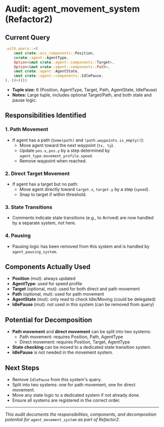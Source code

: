 # Audit: agent_movement_system (Refactor2)

## Current Query
```rust
.with_query::<(
    &mut crate::ecs_components::Position,
    &crate::agent::AgentType,
    Option<&mut crate::agent::components::Target>,
    Option<&mut crate::agent::components::Path>,
    &mut crate::agent::AgentState,
    &mut crate::agent::components::IdlePause,
), ()>(())
```
- **Tuple size:** 6 (Position, AgentType, Target, Path, AgentState, IdlePause)
- **Notes:** Large tuple, includes optional Target/Path, and both state and pause logic.

## Responsibilities Identified

### 1. Path Movement
- If agent has a path (`Some(path)` and `!path.waypoints.is_empty()`):
  - Move agent toward the next waypoint (`tx, ty`).
  - Update `pos.x`, `pos.y` by a step determined by `agent_type.movement_profile.speed`.
  - Remove waypoint when reached.

### 2. Direct Target Movement
- If agent has a target but no path:
  - Move agent directly toward `target.x`, `target.y` by a step (`speed`).
  - Snap to target if within threshold.

### 3. State Transitions
- Comments indicate state transitions (e.g., to Arrived) are now handled by a separate system, not here.

### 4. Pausing
- Pausing logic has been removed from this system and is handled by `agent_pausing_system`.

## Components Actually Used
- **Position** (mut): always updated
- **AgentType**: used for speed profile
- **Target** (optional, mut): used for both direct and path movement
- **Path** (optional, mut): used for path movement
- **AgentState** (mut): only read to check Idle/Moving (could be delegated)
- **IdlePause** (mut): not used in this system (can be removed from query)

## Potential for Decomposition
- **Path movement** and **direct movement** can be split into two systems:
  - Path movement: requires Position, Path, AgentType
  - Direct movement: requires Position, Target, AgentType
- **State checking** can be moved to a dedicated state transition system.
- **IdlePause** is not needed in the movement system.

## Next Steps
- Remove `IdlePause` from this system's query.
- Split into two systems: one for path movement, one for direct movement.
- Move any state logic to a dedicated system if not already done.
- Ensure all systems are registered in the correct order.

---

*This audit documents the responsibilities, components, and decomposition potential for `agent_movement_system` as part of Refactor2.*
